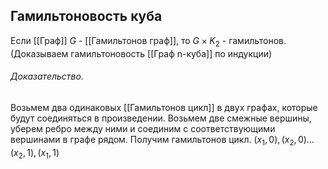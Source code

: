 ## Гамильтоновость куба
Если [[Граф]] $G$ - [[Гамильтонов граф]], то $G\times K_2$ - гамильтонов. (Доказываем гамильтоновость [[Граф n-куба]] по индукции)
###### Доказательство.
Возьмем два одинаковых [[Гамильтонов цикл]] в двух графах, которые будут соединяться в произведении. Возьмем две смежные вершины, уберем ребро между ними и соединим с соответствующими вершинами в графе рядом. Получим гамильтонов цикл.
$(x_1,0), (x_2,0) \ldots (x_2,1),(x_1,1)$